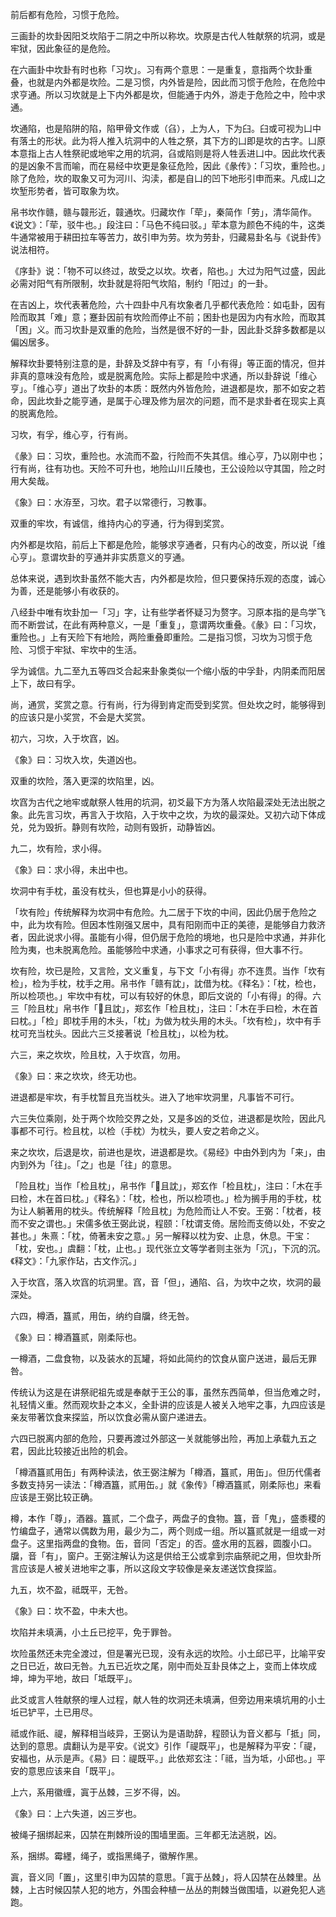 
前后都有危险，习惯于危险。

三画卦的坎卦因阳爻坎陷于二阴之中所以称坎。坎原是古代人牲献祭的坑洞，或是牢狱，因此象征的是危险。

在六画卦中坎卦有时也称「习坎」。习有两个意思：一是重复，意指两个坎卦重叠，也就是内外都是坎险。二是习惯，内外皆是险，因此而习惯于危险，在危险中求亨通。所以习坎就是上下内外都是坎，但能通于内外，游走于危险之中，险中求通。

坎通陷，也是陷阱的陷，陷甲骨文作或（臽），上为人，下为臼。臼或可视为凵中有落土的形状。此为将人推入坑洞中的人牲之祭，其下方的凵即是坎的古字。凵原本意指上古人牲祭祀或地牢之用的坑洞，臽或陷则是将人牲丢进凵中。因此坎代表的是凶象不言而喻，而在易经中坎更是象征危险，因此《彖传》：「习坎，重险也。」除了危险，坎的取象又可为河川、沟渎，都是自凵的凹下地形引申而来。凡成凵之坎堑形势者，皆可取象为坎。

帛书坎作赣，赣与竷形近，竷通坎。归藏坎作「荦」，秦简作「劳」，清华简作。《说文》：「荦，驳牛也。」段注曰：「马色不纯曰驳。」荦本意为颜色不纯的牛，这类牛通常被用于耕田拉车等苦力，故引申为劳。坎为劳卦，归藏易卦名与《说卦传》说法相符。

《序卦》说：「物不可以终过，故受之以坎。坎者，陷也。」大过为阳气过盛，因此必需对阳气有所限制，坎卦就是将阳气坎陷，制约「阳过」的一卦。

在吉凶上，坎代表著危险，六十四卦中凡有坎象者几乎都代表危险：如屯卦，因有险而取其「难」意；蹇卦因前有坎险而停止不前；困卦也是因为内有水险，而取其「困」义。而习坎卦是双重的危险，当然是很不好的一卦，因此卦爻辞多数都是以偏凶居多。

解释坎卦要特别注意的是，卦辞及爻辞中有亨，有「小有得」等正面的情况，但并非真的意味没有危险，或是脱离危险。实际上都是险中求通，所以卦辞说「维心亨」。「维心亨」道出了坎卦的本质：既然内外皆危险，进退都是坎，那不如安之若命，因此坎卦之能亨通，是属于心理及修为层次的问题，而不是求卦者在现实上真的脱离危险。

习坎，有孚，维心亨，行有尚。

《彖》曰：习坎，重险也。水流而不盈，行险而不失其信。维心亨，乃以刚中也；行有尚，往有功也。天险不可升也，地险山川丘陵也，王公设险以守其国，险之时用大矣哉。

《象》曰：水洊至，习坎。君子以常德行，习教事。

双重的牢坎，有诚信，维持内心的亨通，行为得到奖赏。

内外都是坎陷，前后上下都是危险，能够求亨通者，只有内心的改变，所以说「维心亨」。意谓坎卦的亨通并非实质意义的亨通。

总体来说，遇到坎卦虽然不能大吉，内外都是坎险，但只要保持乐观的态度，诚心为善，还是能够小有收获的。

八经卦中唯有坎卦加一「习」字，让有些学者怀疑习为赘字。习原本指的是鸟学飞而不断尝试，在此有两种意义，一是「重复」，意谓两坎重叠。《彖》曰：「习坎，重险也。」上有天险下有地险，两险重叠即重险。二是指习惯，习坎为习惯于危险、习惯于牢狱、牢坎中的生活。

孚为诚信。九二至九五等四爻合起来卦象类似一个缩小版的中孚卦，内阴柔而阳居上下，故曰有孚。

尚，通赏，奖赏之意。行有尚，行为得到肯定而受到奖赏。但处坎之时，能够得到的应该只是小奖赏，不会是大奖赏。

初六，习坎，入于坎窞，凶。

《象》曰：习坎入坎，失道凶也。

双重的坎险，落入更深的坎陷里，凶。

坎窞为古代之地牢或献祭人牲用的坑洞，初爻最下方为落人坎陷最深处无法出脱之象。此先言习坎，再言入于坎陷，入于坎中之坎，为坎的最深处。又初六动下体成兑，兑为毁折。静则有坎险，动则有毁折，动静皆凶。

九二，坎有险，求小得。

《象》曰：求小得，未出中也。

坎洞中有手枕，虽没有枕头，但也算是小小的获得。

「坎有险」传统解释为坎洞中有危险。九二居于下坎的中间，因此仍居于危险之中，此为坎有险。但因本性刚强又居中，具有阳刚而中正的美德，是能够自力救济者，因此说求小得。虽能有小得，但仍居于危险的境地，也只是险中求通，并非化险为夷，也未脱离危险。虽能够险中求通，小事求之可有获得，但大事不行。

坎有险，坎已是险，又言险，文义重复，与下文「小有得」亦不连贯。当作「坎有检」，检为手枕，枕手之用。帛书作「赣有訦」，訦借为枕。《释名》：「枕，检也，所以检项也。」牢坎中有枕，可以有较好的休息，即后文说的「小有得」的得。六三「险且枕」帛书作「𪡋且訦」，郑玄作「检且枕」，注曰：「木在手曰检，木在首曰枕。」「检」即枕手用的木头，「枕」为做为枕头用的木头。「坎有检」，坎中有手枕可充当枕头。因此六三爻接著说「检且枕」，以检为枕。

六三，来之坎坎，险且枕，入于坎窞，勿用。

《象》曰：来之坎坎，终无功也。

进退都是牢坎，有手枕暂且充当枕头。进入了地牢坎洞里，凡事皆不可行。

六三失位乘刚，处于两个坎险交界之处，又是多凶的爻位，进退都是坎险，因此凡事都不可行。检且枕，以检（手枕）为枕头，要人安之若命之义。

来之坎坎，后退是坎，前进也是坎，进退都是坎。《易经》中由外到内为「来」，由内到外为「往」。「之」也是「往」的意思。

「险且枕」当作「检且枕」，帛书作「𪡋且訦」，郑玄作「检且枕」，注曰：「木在手曰检，木在首曰枕。」《释名》：「枕，检也，所以检项也。」检为搁手用的手枕，枕为让人躺著用的枕头。传统解释「险且枕」为危险而让人不安。王弼：「枕者，枝而不安之谓也。」宋儒多依王弼此说，程颐：「枕谓支倚。居险而支倚以处，不安之甚也。」朱熹：「枕，倚著未安之意。」另一解释以枕为安、止息，休息。干宝：「枕，安也。」虞翻：「枕，止也。」现代张立文等学者则主张为「沉」，下沉的沉。《释文》：「九家作玷，古文作沉。」

入于坎窞，落入坎窞的坑洞里。窞，音「但」，通陷、臽，为坎中之坎，坎洞的最深处。

六四，樽酒，簋贰，用缶，纳约自牖，终无咎。

《象》曰：樽酒簋贰，刚柔际也。

一樽酒，二盘食物，以及装水的瓦罐，将如此简约的饮食从窗户送进，最后无罪咎。

传统认为这是在讲祭祀祖先或是奉献于王公的事，虽然东西简单，但当危难之时，礼轻情义重。然而观坎卦之本义，全卦讲的应该是人被关入地牢之事，九四应该是亲友带著饮食来探监，所以饮食必需从窗户递进去。

六四已脱离内部的危险，只要再渡过外部这一关就能够出险，再加上承载九五之君，因此比较接近出险的机会。

「樽酒簋贰用缶」有两种读法，依王弼注解为「樽酒，簋贰，用缶」。但历代儒者多数支持另一读法：「樽酒簋，贰用缶。」就《象传》「樽酒簋贰，刚柔际也」来看应该是王弼比较正确。

樽，本作「尊」，酒器。簋贰，二个盘子，两盘子的食物。簋，音「鬼」，盛黍稷的竹编盘子，通常以偶数为用，最少为二，两个则成一组。所以簋贰就是一组或一对盘子。这里指两盘的食物。缶，音同「否定」的否。盛水用的瓦器，圆腹小口。牖，音「有」，窗户。王弼注解认为这是供给王公或拿到宗庙祭祀之用，但坎卦所言应该是人被关进地牢之事，所以这段文字较像是亲友递送饮食探监。

九五，坎不盈，祗既平，无咎。

《象》曰：坎不盈，中未大也。

坎陷并未填满，小土丘已挖平，免于罪咎。

坎险虽然还未完全渡过，但是署光已现，没有永远的坎险。小土邱已平，比喻平安之日已近，故曰无咎。九五已近坎之尾，刚中而处互卦艮体之上，变而上体坎成坤，坤为平地，故曰「坻既平」。

此爻或言人牲献祭的埋人过程，献人牲的坎洞还未填满，但旁边用来填坑用的小土坵已铲平，土已用尽。

祗或作祇、禔，解释相当岐异，王弼认为是语助辞，程颐认为音义都与「抵」同，达到的意思。虞翻认为是平安。《说文》引作「禔既平」，也是解释为平安：「禔，安福也，从示是声。《易》曰：禔既平。」此依郑玄注：「祗，当为坻，小邱也。」平安的意思应该来自「既平」。

上六，系用徽缠，寘于丛棘，三岁不得，凶。

《象》曰：上六失道，凶三岁也。

被绳子捆绑起来，囚禁在荆棘所设的围墙里面。三年都无法逃脱，凶。

系，捆绑。霉纆，绳子，或指黑绳子，徽解作黑。

寘，音义同「置」，这里引申为囚禁的意思。「寘于丛棘」，将人囚禁在丛棘里。丛棘，上古时候囚禁人犯的地方，外围会种植一丛丛的荆棘当做围墙，以避免犯人逃跑。